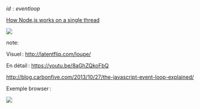 $id:eventloop$

[How Node.js works on a single thread](https://medium.com/@amragaey/shortly-how-node-js-works-on-a-single-thread-763fda99f012)

![](images/eventloop-node.png)

note:

Visuel : http://latentflip.com/loupe/

En détail : https://youtu.be/8aGhZQkoFbQ

http://blog.carbonfive.com/2013/10/27/the-javascript-event-loop-explained/

Exemple browser :

![](images/eventloop-browser.png)
